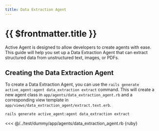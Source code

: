 ```yaml
---
title: Data Extraction Agent
---
```

# {{ $frontmatter.title }}
Active Agent is designed to allow developers to create agents with ease. This guide will help you set up a Data Extraction Agent that can extract structured data from unstructured text, images, or PDFs.

## Creating the Data Extraction Agent
To create a Data Extraction Agent, you can use the `rails generate active_agent:agent data_extraction extract` command. This will create a new agent class in `app/agents/data_extraction_agent.rb` and a corresponding view template in `app/views/data_extraction_agent/extract.text.erb`.

```bash
rails generate active_agent:agent data_extraction extract
```

<<< @/../test/dummy/app/agents/data_extraction_agent.rb {ruby}
